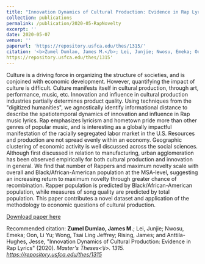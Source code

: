```yaml
---
title: "Innovation Dynamics of Cultural Production: Evidence in Rap Lyrics"
collection: publications
permalink: /publication/2020-05-RapNovelty
excerpt: ''
date: 2020-05-07
venue: ''
paperurl: 'https://repository.usfca.edu/thes/1315/'
citation: '<b>Zumel Dumlao, James M.</b>; Lei, Junjie; Nwosu, Emeka; Oon, Li Yu; Wong, Tsai Ling Jeffrey; Rising, James; and Anttila-Hughes, Jesse, &quot;Innovation Dynamics of Cultural Production: Evidence in Rap Lyrics&quot; (2020). <i> Master's Theses<\i>. 1315.
https://repository.usfca.edu/thes/1315'
---
```

Culture is a driving force in organizing the structure of societies, and is conjoined with economic development. However, quantifying the impact of culture is difficult. Culture manifests itself in cultural production, through art, performance, music, etc. Innovation and influence in cultural production industries partially determines product quality. Using techniques from the "digitized humanities", we agnostically identify informational distance to describe the spatiotemporal dynamics of innovation and influence in Rap music lyrics. Rap emphasizes lyricism and hometown pride more than other genres of popular music, and is interesting as a globally impactful manifestation of the racially segregated labor market in the U.S. Resources and production are not spread evenly within an economy. Geographic clustering of economic activity is well discussed across the social sciences. Although first discussed in relation to manufacturing, urban agglomeration has been observed empirically for both cultural production and innovation in general. We find that number of Rappers and maximum novelty scale with overall and Black/African-American population at the MSA-level, suggesting an increasing return to maximum novelty through greater chance of recombination. Rapper population is predicted by Black/African-American population, while measures of song quality are predicted by total population. This paper contributes a novel dataset and application of the methodology to economic questions of cultural production.

[Download paper here](https://repository.usfca.edu/thes/1315/)

Recommended citation: <b>Zumel Dumlao, James M.</b>; Lei, Junjie; Nwosu, Emeka; Oon, Li Yu; Wong, Tsai Ling Jeffrey; Rising, James; and Anttila-Hughes, Jesse, "Innovation Dynamics of Cultural Production: Evidence in Rap Lyrics" (2020). <i> Master's Theses<\i>. 1315.
https://repository.usfca.edu/thes/1315 